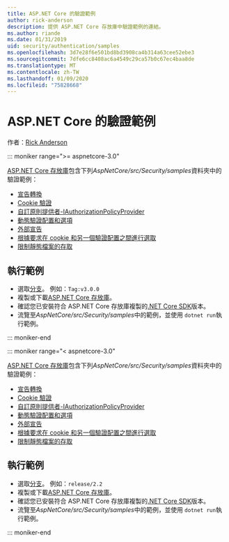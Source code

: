 ```yaml
---
title: ASP.NET Core 的驗證範例
author: rick-anderson
description: 提供 ASP.NET Core 存放庫中驗證範例的連結。
ms.author: riande
ms.date: 01/31/2019
uid: security/authentication/samples
ms.openlocfilehash: 3d7e28f6e501bd8bd3908ca4b314a63cee52ebe3
ms.sourcegitcommit: 7dfe6cc8408ac6a4549c29ca57b0c67ec4baa8de
ms.translationtype: MT
ms.contentlocale: zh-TW
ms.lasthandoff: 01/09/2020
ms.locfileid: "75828668"
---
```

# <a name="authentication-samples-for-aspnet-core"></a>ASP.NET Core 的驗證範例

作者：[Rick Anderson](https://twitter.com/RickAndMSFT)

::: moniker range=">= aspnetcore-3.0"

[ASP.NET Core 存放庫](https://github.com/dotnet/AspNetCore)包含下列*AspNetCore/src/Security/samples*資料夾中的驗證範例：

* [宣告轉換](https://github.com/dotnet/AspNetCore/tree/release/3.0/src/Security/samples/ClaimsTransformation)
* [Cookie 驗證](https://github.com/dotnet/AspNetCore/tree/release/3.0/src/Security/samples/Cookies)
* [自訂原則提供者-IAuthorizationPolicyProvider](https://github.com/dotnet/AspNetCore/tree/release/3.0/src/Security/samples/CustomPolicyProvider)
* [動態驗證配置和選項](https://github.com/dotnet/AspNetCore/tree/release/3.0/src/Security/samples/DynamicSchemes)
* [外部宣告](https://github.com/dotnet/AspNetCore/tree/release/3.0/src/Security/samples/Identity.ExternalClaims)
* [根據要求在 cookie 和另一個驗證配置之間進行選取](https://github.com/dotnet/AspNetCore/tree/release/3.0/src/Security/samples/PathSchemeSelection)
* [限制靜態檔案的存取](https://github.com/dotnet/AspNetCore/tree/release/3.0/src/Security/samples/StaticFilesAuth)

## <a name="run-the-samples"></a>執行範例

* 選取[分支](https://github.com/dotnet/AspNetCore)。 例如：`Tag:v3.0.0`
* 複製或下載[ASP.NET Core 存放庫](https://github.com/dotnet/AspNetCore)。
* 確認您已安裝符合 ASP.NET Core 存放庫複製的[.NET Core SDK](https://www.microsoft.com/net/download/all)版本。
* 流覽至*AspNetCore/src/Security/samples*中的範例，並使用 `dotnet run`執行範例。

::: moniker-end

::: moniker range="< aspnetcore-3.0"

[ASP.NET Core 存放庫](https://github.com/dotnet/AspNetCore)包含下列*AspNetCore/src/Security/samples*資料夾中的驗證範例：

* [宣告轉換](https://github.com/dotnet/AspNetCore/tree/release/2.2/src/Security/samples/ClaimsTransformation)
* [Cookie 驗證](https://github.com/dotnet/AspNetCore/tree/release/2.2/src/Security/samples/Cookies)
* [自訂原則提供者-IAuthorizationPolicyProvider](https://github.com/dotnet/AspNetCore/tree/release/2.2/src/Security/samples/CustomPolicyProvider)
* [動態驗證配置和選項](https://github.com/dotnet/AspNetCore/tree/release/2.2/src/Security/samples/DynamicSchemes)
* [外部宣告](https://github.com/dotnet/AspNetCore/tree/release/2.2/src/Security/samples/Identity.ExternalClaims)
* [根據要求在 cookie 和另一個驗證配置之間進行選取](https://github.com/dotnet/AspNetCore/tree/release/2.2/src/Security/samples/PathSchemeSelection)
* [限制靜態檔案的存取](https://github.com/dotnet/AspNetCore/tree/release/2.2/src/Security/samples/StaticFilesAuth)

## <a name="run-the-samples"></a>執行範例

* 選取[分支](https://github.com/dotnet/AspNetCore)。 例如：`release/2.2`
* 複製或下載[ASP.NET Core 存放庫](https://github.com/dotnet/AspNetCore)。
* 確認您已安裝符合 ASP.NET Core 存放庫複製的[.NET Core SDK](https://www.microsoft.com/net/download/all)版本。
* 流覽至*AspNetCore/src/Security/samples*中的範例，並使用 `dotnet run`執行範例。

::: moniker-end
